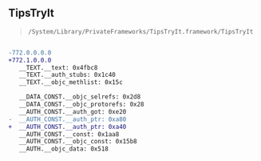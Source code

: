 ## TipsTryIt

> `/System/Library/PrivateFrameworks/TipsTryIt.framework/TipsTryIt`

```diff

-772.0.0.0.0
+772.1.0.0.0
   __TEXT.__text: 0x4fbc8
   __TEXT.__auth_stubs: 0x1c40
   __TEXT.__objc_methlist: 0x15c

   __DATA_CONST.__objc_selrefs: 0x2d8
   __DATA_CONST.__objc_protorefs: 0x28
   __AUTH_CONST.__auth_got: 0xe20
-  __AUTH_CONST.__auth_ptr: 0xa80
+  __AUTH_CONST.__auth_ptr: 0xa40
   __AUTH_CONST.__const: 0x1aa8
   __AUTH_CONST.__objc_const: 0x15b8
   __AUTH.__objc_data: 0x518

```
